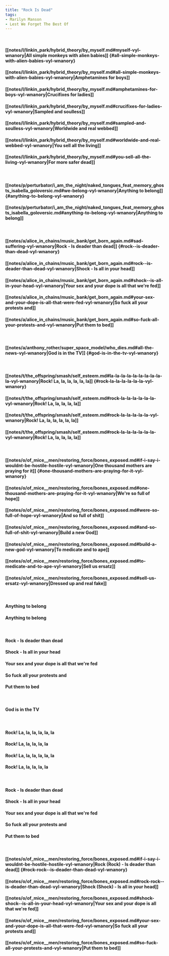 ```yaml
---
title: "Rock Is Dead"
tags:
- Marilyn Manson
- Lest We Forget The Best Of
---
```

&nbsp;
#### [[notes/l/linkin_park/hybrid_theory/by_myself.md#myself-vyl-wnanory|All simple monkeys with alien babies]] {#all-simple-monkeys-with-alien-babies-vyl-wnanory}
#### [[notes/l/linkin_park/hybrid_theory/by_myself.md#all-simple-monkeys-with-alien-babies-vyl-wnanory|Amphetamines for boys]]
#### [[notes/l/linkin_park/hybrid_theory/by_myself.md#amphetamines-for-boys-vyl-wnanory|Crucifixes for ladies]]
#### [[notes/l/linkin_park/hybrid_theory/by_myself.md#crucifixes-for-ladies-vyl-wnanory|Sampled and soulless]]
#### [[notes/l/linkin_park/hybrid_theory/by_myself.md#sampled-and-soulless-vyl-wnanory|Worldwide and real webbed]]
#### [[notes/l/linkin_park/hybrid_theory/by_myself.md#worldwide-and-real-webbed-vyl-wnanory|You sell all the living]]
#### [[notes/l/linkin_park/hybrid_theory/by_myself.md#you-sell-all-the-living-vyl-wnanory|For more safer dead]]
&nbsp;
#### [[notes/p/perturbator/i_am_the_night/naked_tongues_feat_memory_ghosts_isabella_goloversic.md#we-belong-vyl-wnanory|Anything to belong]] {#anything-to-belong-vyl-wnanory}
#### [[notes/p/perturbator/i_am_the_night/naked_tongues_feat_memory_ghosts_isabella_goloversic.md#anything-to-belong-vyl-wnanory|Anything to belong]]
&nbsp;
#### [[notes/a/alice_in_chains/music_bank/get_born_again.md#sad-suffering-vyl-wnanory|Rock - Is deader than dead]] {#rock--is-deader-than-dead-vyl-wnanory}
#### [[notes/a/alice_in_chains/music_bank/get_born_again.md#rock--is-deader-than-dead-vyl-wnanory|Shock - Is all in your head]]
#### [[notes/a/alice_in_chains/music_bank/get_born_again.md#shock--is-all-in-your-head-vyl-wnanory|Your sex and your dope is all that we're fed]]
#### [[notes/a/alice_in_chains/music_bank/get_born_again.md#your-sex-and-your-dope-is-all-that-were-fed-vyl-wnanory|So fuck all your protests and]]
#### [[notes/a/alice_in_chains/music_bank/get_born_again.md#so-fuck-all-your-protests-and-vyl-wnanory|Put them to bed]]
&nbsp;
#### [[notes/a/anthony_rother/super_space_model/who_dies.md#all-the-news-vyl-wnanory|God is in the TV]] {#god-is-in-the-tv-vyl-wnanory}
&nbsp;
#### [[notes/t/the_offspring/smash/self_esteem.md#la-la-la-la-la-la-la-la-la-la-vyl-wnanory|Rock! La, la, la, la, la, la]] {#rock-la-la-la-la-la-la-vyl-wnanory}
#### [[notes/t/the_offspring/smash/self_esteem.md#rock-la-la-la-la-la-la-vyl-wnanory|Rock! La, la, la, la, la]]
#### [[notes/t/the_offspring/smash/self_esteem.md#rock-la-la-la-la-la-vyl-wnanory|Rock! La, la, la, la, la, la]]
#### [[notes/t/the_offspring/smash/self_esteem.md#rock-la-la-la-la-la-la-vyl-wnanory|Rock! La, la, la, la, la]]
&nbsp;
#### [[notes/o/of_mice__men/restoring_force/bones_exposed.md#if-i-say-i-wouldnt-be-hostile-hostile-vyl-wnanory|One thousand mothers are praying for it]] {#one-thousand-mothers-are-praying-for-it-vyl-wnanory}
#### [[notes/o/of_mice__men/restoring_force/bones_exposed.md#one-thousand-mothers-are-praying-for-it-vyl-wnanory|We're so full of hope]]
#### [[notes/o/of_mice__men/restoring_force/bones_exposed.md#were-so-full-of-hope-vyl-wnanory|And so full of shit]]
#### [[notes/o/of_mice__men/restoring_force/bones_exposed.md#and-so-full-of-shit-vyl-wnanory|Build a new God]]
#### [[notes/o/of_mice__men/restoring_force/bones_exposed.md#build-a-new-god-vyl-wnanory|To medicate and to ape]]
#### [[notes/o/of_mice__men/restoring_force/bones_exposed.md#to-medicate-and-to-ape-vyl-wnanory|Sell us ersatz]]
#### [[notes/o/of_mice__men/restoring_force/bones_exposed.md#sell-us-ersatz-vyl-wnanory|Dressed up and real fake]]
&nbsp;
#### Anything to belong
#### Anything to belong
&nbsp;
#### Rock - Is deader than dead
#### Shock - Is all in your head
#### Your sex and your dope is all that we're fed
#### So fuck all your protests and
#### Put them to bed
&nbsp;
#### God is in the TV
&nbsp;
#### Rock! La, la, la, la, la, la
#### Rock! La, la, la, la, la
#### Rock! La, la, la, la, la, la
#### Rock! La, la, la, la, la
&nbsp;
#### Rock - Is deader than dead
#### Shock - Is all in your head
#### Your sex and your dope is all that we're fed
#### So fuck all your protests and
#### Put them to bed
&nbsp;
#### [[notes/o/of_mice__men/restoring_force/bones_exposed.md#if-i-say-i-wouldnt-be-hostile-hostile-vyl-wnanory|Rock (Rock) - Is deader than dead]] {#rock-rock--is-deader-than-dead-vyl-wnanory}
#### [[notes/o/of_mice__men/restoring_force/bones_exposed.md#rock-rock--is-deader-than-dead-vyl-wnanory|Shock (Shock) - Is all in your head]]
#### [[notes/o/of_mice__men/restoring_force/bones_exposed.md#shock-shock--is-all-in-your-head-vyl-wnanory|Your sex and your dope is all that we're fed]]
#### [[notes/o/of_mice__men/restoring_force/bones_exposed.md#your-sex-and-your-dope-is-all-that-were-fed-vyl-wnanory|So fuck all your protests and]]
#### [[notes/o/of_mice__men/restoring_force/bones_exposed.md#so-fuck-all-your-protests-and-vyl-wnanory|Put them to bed]]
